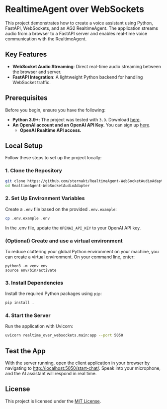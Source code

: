 
# **RealtimeAgent over WebSockets**

This project demonstrates how to create a voice assistant using Python, FastAPI, WebSockets, and an AG2 RealtimeAgent. The application streams audio from a browser to a FastAPI server and enables real-time voice communication with the RealtimeAgent.

## **Key Features**
- **WebSocket Audio Streaming**: Direct real-time audio streaming between the browser and server.
- **FastAPI Integration**: A lightweight Python backend for handling WebSocket traffic.

## **Prerequisites**

Before you begin, ensure you have the following:
- **Python 3.9+**: The project was tested with `3.9`. Download [here](https://www.python.org/downloads/).
- **An OpenAI account and an OpenAI API Key.** You can sign up [here](https://platform.openai.com/).
  - **OpenAI Realtime API access.**

## **Local Setup**

Follow these steps to set up the project locally:

### **1. Clone the Repository**
```bash
git clone https://github.com/sternakt/RealtimeAgent-WebSocketAudioAdapter.git
cd RealtimeAgent-WebSocketAudioAdapter
```

### **2. Set Up Environment Variables**
Create a `.env` file based on the provided `.env.example`:
```bash
cp .env.example .env
```
In the .env file, update the `OPENAI_API_KEY` to your OpenAI API key.

### (Optional) Create and use a virtual environment

To reduce cluttering your global Python environment on your machine, you can create a virtual environment. On your command line, enter:

```
python3 -m venv env
source env/bin/activate
```

### **3. Install Dependencies**
Install the required Python packages using `pip`:
```bash
pip install .
```

### **4. Start the Server**
Run the application with Uvicorn:
```bash
uvicorn realtime_over_websockets.main:app --port 5050
```

## **Test the App**
With the server running, open the client application in your browser by navigating to [http://localhost:5050/start-chat/](http://localhost:5050/start-chat/). Speak into your microphone, and the AI assistant will respond in real time.

## **License**
This project is licensed under the [MIT License](LICENSE).
